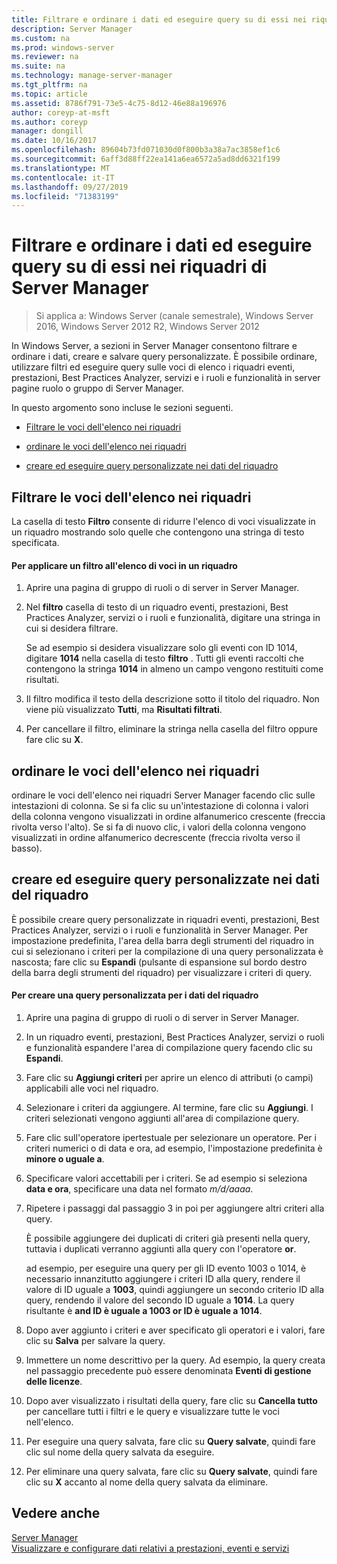 ```yaml
---
title: Filtrare e ordinare i dati ed eseguire query su di essi nei riquadri di Server Manager
description: Server Manager
ms.custom: na
ms.prod: windows-server
ms.reviewer: na
ms.suite: na
ms.technology: manage-server-manager
ms.tgt_pltfrm: na
ms.topic: article
ms.assetid: 8786f791-73e5-4c75-8d12-46e88a196976
author: coreyp-at-msft
ms.author: coreyp
manager: dongill
ms.date: 10/16/2017
ms.openlocfilehash: 89604b73fd071030d0f800b3a38a7ac3858ef1c6
ms.sourcegitcommit: 6aff3d88ff22ea141a6ea6572a5ad8dd6321f199
ms.translationtype: MT
ms.contentlocale: it-IT
ms.lasthandoff: 09/27/2019
ms.locfileid: "71383199"
---
```

# <a name="filter-sort-and-query-data-in-server-manager-tiles"></a>Filtrare e ordinare i dati ed eseguire query su di essi nei riquadri di Server Manager

>Si applica a: Windows Server (canale semestrale), Windows Server 2016, Windows Server 2012 R2, Windows Server 2012

In Windows Server, a sezioni in Server Manager consentono filtrare e ordinare i dati, creare e salvare query personalizzate. È possibile ordinare, utilizzare filtri ed eseguire query sulle voci di elenco i riquadri eventi, prestazioni, Best Practices Analyzer, servizi e i ruoli e funzionalità in server pagine ruolo o gruppo di Server Manager.  
  
In questo argomento sono incluse le sezioni seguenti.  
  
-   [Filtrare le voci dell'elenco nei riquadri](#BKMK_tiles)  
  
-   [ordinare le voci dell'elenco nei riquadri](#BKMK_sort)  
  
-   [creare ed eseguire query personalizzate nei dati del riquadro](#BKMK_query)  
  
## <a name="BKMK_tiles"></a>Filtrare le voci dell'elenco nei riquadri  
La casella di testo **Filtro** consente di ridurre l'elenco di voci visualizzate in un riquadro mostrando solo quelle che contengono una stringa di testo specificata.  
  
#### <a name="to-apply-a-filter-to-the-list-of-entries-in-a-tile"></a>Per applicare un filtro all'elenco di voci in un riquadro  
  
1.  Aprire una pagina di gruppo di ruoli o di server in Server Manager.  
  
2.  Nel **filtro** casella di testo di un riquadro eventi, prestazioni, Best Practices Analyzer, servizi o i ruoli e funzionalità, digitare una stringa in cui si desidera filtrare.  
  
    Se ad esempio si desidera visualizzare solo gli eventi con ID 1014, digitare **1014** nella casella di testo **filtro** . Tutti gli eventi raccolti che contengono la stringa **1014** in almeno un campo vengono restituiti come risultati.  
  
3.  Il filtro modifica il testo della descrizione sotto il titolo del riquadro. Non viene più visualizzato **Tutti**, ma **Risultati filtrati**.  
  
4.  Per cancellare il filtro, eliminare la stringa nella casella del filtro oppure fare clic su **X**.  
  
## <a name="BKMK_sort"></a>ordinare le voci dell'elenco nei riquadri  
ordinare le voci dell'elenco nei riquadri Server Manager facendo clic sulle intestazioni di colonna. Se si fa clic su un'intestazione di colonna i valori della colonna vengono visualizzati in ordine alfanumerico crescente (freccia rivolta verso l'alto). Se si fa di nuovo clic, i valori della colonna vengono visualizzati in ordine alfanumerico decrescente (freccia rivolta verso il basso).  
  
## <a name="BKMK_query"></a>creare ed eseguire query personalizzate nei dati del riquadro  
È possibile creare query personalizzate in riquadri eventi, prestazioni, Best Practices Analyzer, servizi o i ruoli e funzionalità in Server Manager. Per impostazione predefinita, l'area della barra degli strumenti del riquadro in cui si selezionano i criteri per la compilazione di una query personalizzata è nascosta; fare clic su **Espandi** (pulsante di espansione sul bordo destro della barra degli strumenti del riquadro) per visualizzare i criteri di query.  
  
#### <a name="to-create-a-custom-query-for-tile-data"></a>Per creare una query personalizzata per i dati del riquadro  
  
1.  Aprire una pagina di gruppo di ruoli o di server in Server Manager.  
  
2.  In un riquadro eventi, prestazioni, Best Practices Analyzer, servizi o ruoli e funzionalità espandere l'area di compilazione query facendo clic su **Espandi**.  
  
3.  Fare clic su **Aggiungi criteri** per aprire un elenco di attributi (o campi) applicabili alle voci nel riquadro.  
  
4.  Selezionare i criteri da aggiungere. Al termine, fare clic su **Aggiungi**. I criteri selezionati vengono aggiunti all'area di compilazione query.  
  
5.  Fare clic sull'operatore ipertestuale per selezionare un operatore. Per i criteri numerici o di data e ora, ad esempio, l'impostazione predefinita è **minore o uguale a**.  
  
6.  Specificare valori accettabili per i criteri. Se ad esempio si seleziona **data e ora**, specificare una data nel formato *m/d/aaaa*.  
  
7.  Ripetere i passaggi dal passaggio 3 in poi per aggiungere altri criteri alla query.  
  
    È possibile aggiungere dei duplicati di criteri già presenti nella query, tuttavia i duplicati verranno aggiunti alla query con l'operatore **or**.  
  
    ad esempio, per eseguire una query per gli ID evento 1003 o 1014, è necessario innanzitutto aggiungere i criteri ID alla query, rendere il valore di ID uguale a **1003**, quindi aggiungere un secondo criterio ID alla query, rendendo il valore del secondo ID uguale a **1014**. La query risultante è **and ID è uguale a 1003 or ID è uguale a 1014**.  
  
8.  Dopo aver aggiunto i criteri e aver specificato gli operatori e i valori, fare clic su **Salva** per salvare la query.  
  
9. Immettere un nome descrittivo per la query. Ad esempio, la query creata nel passaggio precedente può essere denominata **Eventi di gestione delle licenze**.  
  
10. Dopo aver visualizzato i risultati della query, fare clic su **Cancella tutto** per cancellare tutti i filtri e le query e visualizzare tutte le voci nell'elenco.  
  
11. Per eseguire una query salvata, fare clic su **Query salvate**, quindi fare clic sul nome della query salvata da eseguire.  
  
12. Per eliminare una query salvata, fare clic su **Query salvate**, quindi fare clic su **X** accanto al nome della query salvata da eliminare.  
  
## <a name="see-also"></a>Vedere anche  
[Server Manager](server-manager.md)  
[Visualizzare e configurare dati relativi a prestazioni, eventi e servizi](view-and-configure-performance-event-and-service-data.md)  
  


